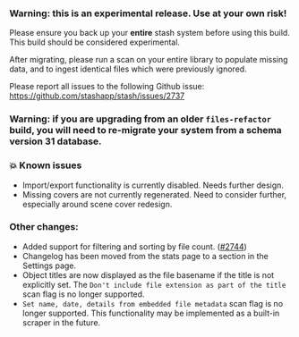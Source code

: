 ### **Warning:** this is an experimental release. Use at your own risk!

Please ensure you back up your **entire** stash system before using this build. This build should be considered experimental.

After migrating, please run a scan on your entire library to populate missing data, and to ingest identical files which were previously ignored.

Please report all issues to the following Github issue: https://github.com/stashapp/stash/issues/2737

### **Warning:** if you are upgrading from an older `files-refactor` build, you will need to re-migrate your system from a schema version 31 database.

### 💥 Known issues
* Import/export functionality is currently disabled. Needs further design.
* Missing covers are not currently regenerated. Need to consider further, especially around scene cover redesign.

### Other changes:
* Added support for filtering and sorting by file count. ([#2744](https://github.com/stashapp/stash/pull/2744))
* Changelog has been moved from the stats page to a section in the Settings page.
* Object titles are now displayed as the file basename if the title is not explicitly set. The `Don't include file extension as part of the title` scan flag is no longer supported.
* `Set name, date, details from embedded file metadata` scan flag is no longer supported. This functionality may be implemented as a built-in scraper in the future.